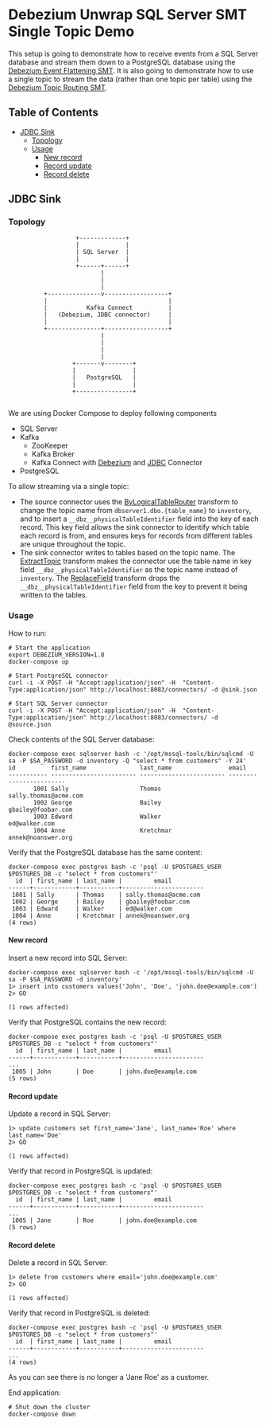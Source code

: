 # Debezium Unwrap SQL Server SMT Single Topic Demo

This setup is going to demonstrate how to receive events from a SQL Server database and stream them down to a PostgreSQL database using the [Debezium Event Flattening SMT](https://debezium.io/docs/configuration/event-flattening/). It is also going to demonstrate how to use a single topic to stream the data (rather than one topic per table) using the [Debezium Topic Routing SMT](https://debezium.io/docs/configuration/topic-routing/).

## Table of Contents

* [JDBC Sink](#jdbc-sink)
  * [Topology](#topology)
  * [Usage](#usage)
    * [New record](#new-record)
    * [Record update](#record-update)
    * [Record delete](#record-delete)

## JDBC Sink

### Topology

```text
                   +-------------+
                   |             |
                   | SQL Server  |
                   |             |
                   +------+------+
                          |
                          |
                          |
          +---------------v------------------+
          |                                  |
          |           Kafka Connect          |
          |   (Debezium, JDBC connector)     |
          |                                  |
          +---------------+------------------+
                          |
                          |
                          |
                          |
                  +-------v--------+
                  |                |
                  |   PostgreSQL   |
                  |                |
                  +----------------+


```

We are using Docker Compose to deploy following components

* SQL Server
* Kafka
  * ZooKeeper
  * Kafka Broker
  * Kafka Connect with [Debezium](https://debezium.io/) and  [JDBC](https://github.com/confluentinc/kafka-connect-jdbc) Connector
* PostgreSQL

To allow streaming via a single topic:

* The source connector uses the [ByLogicalTableRouter](https://debezium.io/docs/configuration/topic-routing/) transform to change the topic name from `dbserver1.dbo.{table_name}` to `inventory`, and to insert a `__dbz__physicalTableIdentifier` field into the key of each record. This key field allows the sink connector to identify which table each record is from, and ensures keys for records from different tables are unique throughout the topic.
* The sink connector writes to tables based on the topic name. The [ExtractTopic](https://docs.confluent.io/platform/current/connect/transforms/extracttopic.html) transform makes the connector use the table name in key field `__dbz__physicalTableIdentifier` as the topic name instead of `inventory`. The [ReplaceField](https://docs.confluent.io/platform/current/connect/transforms/replacefield.html) transform drops the `__dbz__physicalTableIdentifier` field from the key to prevent it being written to the tables.

### Usage

How to run:

```shell
# Start the application
export DEBEZIUM_VERSION=1.8
docker-compose up

# Start PostgreSQL connector
curl -i -X POST -H "Accept:application/json" -H  "Content-Type:application/json" http://localhost:8083/connectors/ -d @sink.json

# Start SQL Server connector
curl -i -X POST -H "Accept:application/json" -H  "Content-Type:application/json" http://localhost:8083/connectors/ -d @source.json
```

Check contents of the SQL Server database:

```shell
docker-compose exec sqlserver bash -c '/opt/mssql-tools/bin/sqlcmd -U sa -P $SA_PASSWORD -d inventory -Q "select * from customers" -Y 24'
id          first_name               last_name                email                   
----------- ------------------------ ------------------------ ------------------------
       1001 Sally                    Thomas                   sally.thomas@acme.com   
       1002 George                   Bailey                   gbailey@foobar.com      
       1003 Edward                   Walker                   ed@walker.com           
       1004 Anne                     Kretchmar                annek@noanswer.org      
```

Verify that the PostgreSQL database has the same content:

```shell
docker-compose exec postgres bash -c 'psql -U $POSTGRES_USER $POSTGRES_DB -c "select * from customers"'
  id  | first_name | last_name |         email         
------+------------+-----------+-----------------------
 1001 | Sally      | Thomas    | sally.thomas@acme.com
 1002 | George     | Bailey    | gbailey@foobar.com
 1003 | Edward     | Walker    | ed@walker.com
 1004 | Anne       | Kretchmar | annek@noanswer.org
(4 rows)
```

#### New record

Insert a new record into SQL Server:

```shell
docker-compose exec sqlserver bash -c '/opt/mssql-tools/bin/sqlcmd -U sa -P $SA_PASSWORD -d inventory'
1> insert into customers values('John', 'Doe', 'john.doe@example.com')
2> GO

(1 rows affected)
```

Verify that PostgreSQL contains the new record:

```shell
docker-compose exec postgres bash -c 'psql -U $POSTGRES_USER $POSTGRES_DB -c "select * from customers"'
  id  | first_name | last_name |         email         
------+------------+-----------+-----------------------
...
 1005 | John       | Doe       | john.doe@example.com
(5 rows)
```

#### Record update

Update a record in SQL Server:

```shell
1> update customers set first_name='Jane', last_name='Roe' where last_name='Doe'
2> GO

(1 rows affected)
```

Verify that record in PostgreSQL is updated:

```shell
docker-compose exec postgres bash -c 'psql -U $POSTGRES_USER $POSTGRES_DB -c "select * from customers"'
  id  | first_name | last_name |         email         
------+------------+-----------+-----------------------
...
 1005 | Jane       | Roe       | john.doe@example.com
(5 rows)
```

#### Record delete

Delete a record in SQL Server:

```shell
1> delete from customers where email='john.doe@example.com'
2> GO

(1 rows affected)
```

Verify that record in PostgreSQL is deleted:

```shell
docker-compose exec postgres bash -c 'psql -U $POSTGRES_USER $POSTGRES_DB -c "select * from customers"'
  id  | first_name | last_name |         email         
------+------------+-----------+-----------------------
...
(4 rows)
```

As you can see there is no longer a 'Jane Roe' as a customer.

End application:

```shell
# Shut down the cluster
docker-compose down
```
